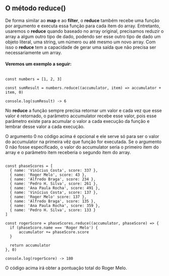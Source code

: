 ## O método reduce()

De forma similar ao **map** e ao **filter**, o **reduce** também recebe uma função por argumento e executa essa função para cada item do array. Entretanto, usaremos o **reduce** quando baseado no array original, precisamos reduzir o array a algum outro tipo de dado, podendo ser esse outro tipo de dado um objeto literal, uma string, um número ou até mesmo um novo array. Com isso o **reduce** tem a capacidade de gerar uma saída que não precisa ser necessariamente um array.

#### Veremos um exemplo a seguir:
~~~

const numbers = [1, 2, 3]

const sumResult = numbers.reduce((accumulator, item) => accumulator + item, 0)

console.log(sumResult) -> 6
~~~

No **reduce** a função sempre precisa retornar um valor e cada vez que esse valor é retornado, o parâmetro accumulator recebe esse valor, pois esse parâmetro existe para acumular o valor a cada execução da função e lembrar desse valor a cada execução.

O argumento 0 no código acima é opcional e ele serve só para ser o valor do accumulator na primeira vêz que função for executada. Se o argumento 0 não fosse especificado, o valor do accumulator seria o primeiro item do array e o parâmetro item receberia o segundo item do array. 

~~~

const phaseScores = [
  { name: 'Vinícius Costa', score: 337 },
  { name: 'Roger Melo', score: 43 },
  { name: 'Alfredo Braga', score: 234 },
  { name: 'Pedro H. Silva', score: 261 },
  { name: 'Ana Paula Rocha', score: 491 },
  { name: 'Vinícius Costa', score: 137 },
  { name: 'Roger Melo' score: 137 },
  { name: 'Alfredo Braga', score: 135 },
  { name: 'Ana Paula Rocha', score: 359 },
  { name: 'Pedro H. Silva', score: 133 }
]

const rogerScore = phaseScores.reduce((accumulator, phaseScore) => {
  if (phaseScore.name === 'Roger Melo') {
      accumulator += phaseScore.score
  }

  return accumulator
}, 0)

console.log(rogerScore) -> 180
~~~

O código acima irá obter a pontuação total do Roger Melo.

